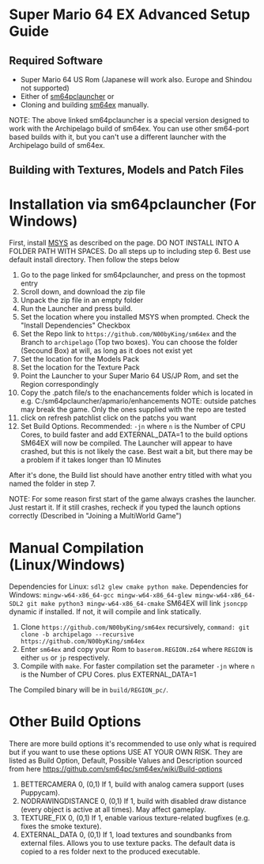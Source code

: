 # Super Mario 64 EX Advanced Setup Guide

## Required Software

- Super Mario 64 US Rom (Japanese will work also. Europe and Shindou not supported)
- Either of [sm64pclauncher](https://github.com/N00byKing/sm64pclauncher/releases) or
- Cloning and building [sm64ex](https://github.com/N00byKing/sm64ex) manually.

NOTE: The above linked sm64pclauncher is a special version designed to work with the Archipelago build of sm64ex.
You can use other sm64-port based builds with it, but you can't use a different launcher with the Archipelago build of sm64ex.

## Building with Textures, Models and Patch Files

# Installation via sm64pclauncher (For Windows)
First, install [MSYS](https://www.msys2.org/) as described on the page. DO NOT INSTALL INTO A FOLDER PATH WITH SPACES.
Do all steps up to including step 6.
Best use default install directory.
Then follow the steps below

1. Go to the page linked for sm64pclauncher, and press on the topmost entry
3. Scroll down, and download the zip file
4. Unpack the zip file in an empty folder
5. Run the Launcher and press build.
6. Set the location where you installed MSYS when prompted. Check the "Install Dependencies" Checkbox
7. Set the Repo link to `https://github.com/N00byKing/sm64ex` and the Branch to `archipelago` (Top two boxes). You can choose the folder (Secound Box) at will, as long as it does not exist yet
8. Set the location for the Models Pack
9. Set the location for the Texture Pack
10. Point the Launcher to your Super Mario 64 US/JP Rom, and set the Region correspondingly
11. Copy the .patch file/s to the enachancements folder which is located in e.g. C:/sm64pclauncher/apmario/enhancements NOTE: outside patches may break the game. Only the ones supplied with the repo are tested
12. click on refresh patchlist click on the patchs you want
13. Set Build Options. Recommended: `-jn` where `n` is the Number of CPU Cores, to build faster and add EXTERNAL_DATA=1 to the build options
SM64EX will now be compiled. The Launcher will appear to have crashed, but this is not likely the case. Best wait a bit, but there may be a problem if it takes longer than 10 Minutes

After it's done, the Build list should have another entry titled with what you named the folder in step 7.

NOTE: For some reason first start of the game always crashes the launcher. Just restart it.
If it still crashes, recheck if you typed the launch options correctly (Described in "Joining a MultiWorld Game")

# Manual Compilation (Linux/Windows)

Dependencies for Linux: `sdl2 glew cmake python make`.
Dependencies for Windows: `mingw-w64-x86_64-gcc mingw-w64-x86_64-glew mingw-w64-x86_64-SDL2 git make python3 mingw-w64-x86_64-cmake`
SM64EX will link `jsoncpp` dynamic if installed. If not, it will compile and link statically.

1. Clone `https://github.com/N00byKing/sm64ex` recursively, `command: git clone -b archipelago --recursive https://github.com/N00byKing/sm64ex`
2. Enter `sm64ex` and copy your Rom to `baserom.REGION.z64` where `REGION` is either `us` or `jp` respectively.
3. Compile with `make`. For faster compilation set the parameter `-jn` where `n` is the Number of CPU Cores. plus EXTERNAL_DATA=1

The Compiled binary will be in `build/REGION_pc/`.

# Other Build Options
There are more build options it's recommended to use only what is required but if you want to use these options USE AT YOUR OWN RISK.
They are listed as Build Option, Default, Possible Values and Description sourced from here https://github.com/sm64pc/sm64ex/wiki/Build-options
1. BETTERCAMERA 0, (0,1) If 1, build with analog camera support (uses Puppycam).
2. NODRAWINGDISTANCE 0, (0,1) If 1, build with disabled draw distance (every object is active at all times). May affect gameplay.
3. TEXTURE_FIX	0, (0,1) If 1, enable various texture-related bugfixes (e.g. fixes the smoke texture).
4. EXTERNAL_DATA 0, (0,1) If 1, load textures and soundbanks from external files. Allows you to use texture packs. The default data is copied to a res folder next to the produced executable.
